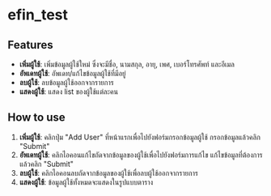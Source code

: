 # efin_test
## Features

- **เพิ่มผู้ใช้**: เพิ่มข้อมูลผู้ใช้ใหม่ ซึ่งจะมีชื่อ, นามสกุล, อายุ, เพศ, เบอร์โทรศัพท์ และอีเมล
- **อัพเดทผู้ใช้**: อัพเดท/แก้ไขข้อมูลผู้ใช้ที่มีอยู่
- **ลบผู้ใช้**: ลบข้อมูลผู้ใช้ออกจากรายการ
- **แสดงผู้ใช้**: แสดง list ของผู้ใช้แต่ละคน

## How to use

1. **เพิ่มผู้ใช้**: คลิกปุ่ม "Add User" ที่หน้าแรกเพื่อไปยังฟอร์มกรอกข้อมูลผู้ใช้ กรอกข้อมูลแล้วคลิก "Submit"
2. **อัพเดทผู้ใช้**: คลิกไอคอนแก้ไขถัดจากข้อมูลของผู้ใช้เพื่อไปยังฟอร์มการแก้ไข แก้ไขข้อมูลที่ต้องการแล้วคลิก "Submit"
3. **ลบผู้ใช้**: คลิกไอคอนลบถัดจากข้อมูลของผู้ใช้เพื่อลบผู้ใช้ออกจากรายการ
4. **แสดงผู้ใช้**: ข้อมูลผู้ใช้ทั้งหมดจะแสดงในรูปแบบตาราง
